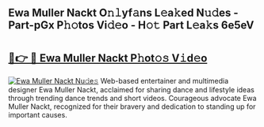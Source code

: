## Ewa Muller Nackt O𝚗𝚕yf𝚊ns L𝚎a𝚔ed N𝚞𝚍es - Part-pGx P𝚑𝚘tos Vi𝚍𝚎o - H𝚘𝚝 Part L𝚎a𝚔s 6e5eV

# <h2><a href="http://kf3c74s.oniu.top/?m=Ewa+Muller+Nackt">🔗👉 🔴 Ewa Muller Nackt P𝚑ot𝚘𝚜 V𝚒d𝚎o</a></h2>

[![Ewa Muller Nackt Nu𝚍e𝚜](https://i.imgur.com/0qMVB7G.gif)](http://kf3c74s.oniu.top/?m=Ewa+Muller+Nackt)
Web-based entertainer and multimedia designer Ewa Muller Nackt, acclaimed for sharing dance and lifestyle ideas through trending dance trends and short videos. Courageous advocate Ewa Muller Nackt, recognized for their bravery and dedication to standing up for important causes.  
